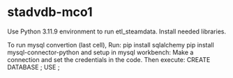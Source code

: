 # stadvdb-mco1

Use Python 3.11.9 environment to run etl_steamdata. Install needed libraries.

To run mysql convertion (last cell),
Run:
pip install sqlalchemy
pip install mysql-connector-python
and setup in mysql workbench:
Make a connection and set the credentials in the code.
Then execute:
CREATE DATABASE <dbname>;
USE <dbname>;